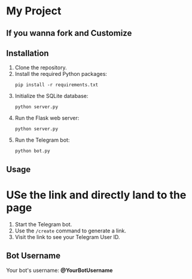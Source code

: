 # My Project
## If you wanna fork and Customize
## Installation

1. Clone the repository.
2. Install the required Python packages:
    ```
    pip install -r requirements.txt
    ```
3. Initialize the SQLite database:
    ```
    python server.py
    ```
4. Run the Flask web server:
    ```
    python server.py
    ```
5. Run the Telegram bot:
    ```
    python bot.py
    ```

## Usage
# USe the link and directly land to the page
1. Start the Telegram bot.
2. Use the `/create` command to generate a link.
3. Visit the link to see your Telegram User ID.

## Bot Username

Your bot's username: **@YourBotUsername**